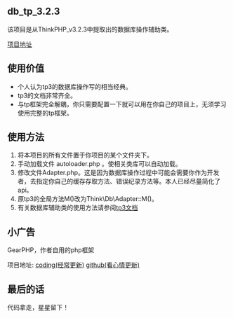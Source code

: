 
db_tp_3.2.3
-----------

该项目是从ThinkPHP_v3.2.3中提取出的数据库操作辅助类。

[项目地址](https://github.com/yuri2peter/db_tp_3.2.3.git "点击访问") 

使用价值
-----------
 * 个人认为tp3的数据库操作写的相当经典。
 * tp3的文档非常齐全。
 * 与tp框架完全解耦，你只需要配置一下就可以用在你自己的项目上，无须学习使用完整的tp框架。

使用方法
-----------
 1. 将本项目的所有文件置于你项目的某个文件夹下。
 2. 手动加载文件 autoloader.php 。使相关类库可以自动加载。
 3. 修改文件Adapter.php。这是因为数据库操作过程中可能会需要你作为开发者，去指定你自己的缓存存取方法、错误纪录方法等。本人已经尽量简化了api。
 4. 原tp3的全局方法M()改为Think\Db\Adapter::M()。
 5. 有关数据库辅助类的使用方法请参阅[tp3文档](http://www.kancloud.cn/manual/thinkphp/1727 "tp3文档：模型") 

小广告
-----------
 GearPHP，作者自用的php框架
 
 项目地址: [coding(经常更新)](https://git.coding.net/yuri2/gear_php.git)   [github(看心情更新)](https://github.com/yuri2peter/gear_php.git)
 
 最后的话
 ----------
 代码拿走，星星留下！